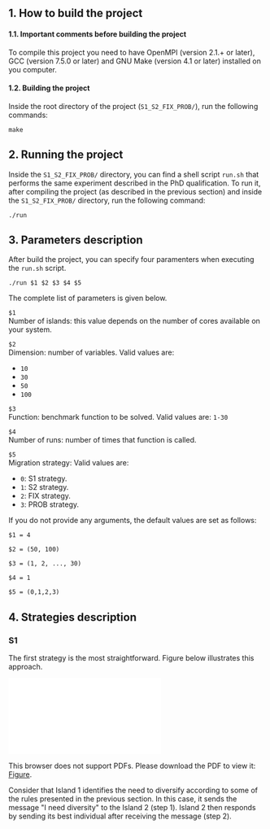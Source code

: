 
## 1. How to build the project

#### 1.1. Important comments before building the project

To compile this project you need to have OpenMPI (version 2.1.+ or later), GCC (version 7.5.0 or later) and GNU Make (version 4.1 or later) installed on you computer.

#### 1.2. Building the project

Inside the root directory of the project (`S1_S2_FIX_PROB/`), run the following commands:

```
make
```

## 2. Running the project

Inside the `S1_S2_FIX_PROB/` directory, you can find a shell script `run.sh` that performs the same experiment described in the PhD qualification. To run it, after compiling the project (as described in the previous section) and inside the `S1_S2_FIX_PROB/` directory, run the following command:

```
./run 
```  


## 3. Parameters description

After build the project, you can specify four paramenters when executing the `run.sh` script. 

```
./run $1 $2 $3 $4 $5
```  

The complete list of parameters is given below.


`$1`  
Number of islands: this value depends on the number of cores available on your system.

`$2`  
Dimension: number of variables. Valid values are:
* `10`
* `30`
* `50`
* `100`

`$3`  
Function: benchmark function to be solved. Valid values are: `1-30`

`$4`  
Number of runs: number of times that function is called.

`$5`  
Migration strategy: Valid values are:
* `0`: S1 strategy.
* `1`: S2 strategy.
* `2`: FIX strategy.
* `3`: PROB strategy.

If you do not provide any arguments, the default values are set as follows:

```
$1 = 4

$2 = (50, 100)

$3 = (1, 2, ..., 30)

$4 = 1

$5 = (0,1,2,3)
```  


## 4. Strategies description

### S1

The first strategy is the most straightforward. Figure below illustrates this approach. 

<object data="s1.pdf" type="application/pdf" width="700px" height="700px">
    <embed src="s1.pdf">
        <p>This browser does not support PDFs. Please download the PDF to view it: <a href="s1.pdf">Figure</a>.</p>
    </embed>
</object>

Consider that Island 1 identifies the need to diversify according to some of the rules presented in the previous section. In this case, it sends the message "I need diversity" to the Island 2 (step 1). Island 2 then responds by sending its best individual after receiving the message (step 2).